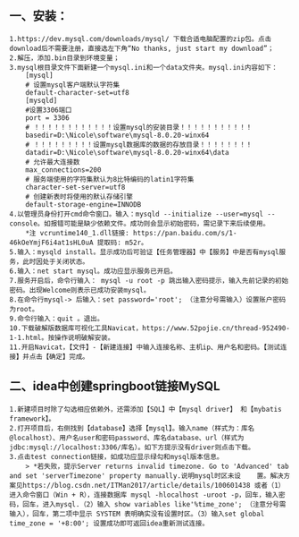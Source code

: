 ## 一、安装：  
    1.https://dev.mysql.com/downloads/mysql/ 下载合适电脑配置的zip包。点击download后不需要注册，直接选左下角“No thanks, just start my download”；  
    2.解压，添加.bin目录到环境变量；  
    3.mysql根目录文件下面新建一个mysql.ini和一个data文件夹。mysql.ini内容如下：  
        [mysql]  
        # 设置mysql客户端默认字符集  
        default-character-set=utf8   
        [mysqld]  
        #设置3306端口  
        port = 3306   
        # ！！！！！！！！！！！！设置mysql的安装目录！！！！！！！！！！！  
        basedir=D:\Nicole\software\mysql-8.0.20-winx64  
        # ！！！！！！！！！设置mysql数据库的数据的存放目录！！！！！！！！  
        datadir=D:\Nicole\software\mysql-8.0.20-winx64\data  
        # 允许最大连接数  
        max_connections=200  
        # 服务端使用的字符集默认为8比特编码的latin1字符集  
        character-set-server=utf8  
        # 创建新表时将使用的默认存储引擎  
        default-storage-engine=INNODB  
    4.以管理员身份打开cmd命令窗口。输入：mysqld --initialize --user=mysql --console。如报错可能是缺少依赖文件。成功则会显示初始密码，需记录下来后续使用。  
        *注 vcruntime140_1.dll链接: https://pan.baidu.com/s/1-46kOeYmjF6i4at1sHL0uA 提取码: m52r。  
    5.输入：mysqld install。显示成功后可验证【任务管理器】中【服务】中是否有mysql服务，此时因处于关闭状态。  
    6.输入：net start mysql。成功应显示服务已开启。
    7.服务开启后，命令行输入： mysql -u root -p 跳出输入密码提示，输入先前记录的初始密码。出现Welcome则表示已成功安装mysql。  
    8.在命令行mysql-> 后输入：set password='root'; （注意分号需输入）设置账户密码为root。  
    9.命令行输入：quit 。退出。  
    10.下载破解版数据库可视化工具Navicat，https://www.52pojie.cn/thread-952490-1-1.html。按操作说明破解安装。  
    11.开启Navicat，【文件】-【新建连接】中输入连接名称、主机ip、用户名和密码。【测试连接】并点击【确定】完成。  
## 二、idea中创建springboot链接MySQL
    1.新建项目时除了勾选相应依赖外，还需添加【SQL】中【mysql driver】 和【mybatis framework】。
    2.打开项目后，右侧找到【database】选择【mysql】。输入name（样式为：库名@localhost）、用户名user和密码password、库名database、url（样式为jdbc:mysql://localhost:3306/库名）。如下方提示没有driver则点击下载。
    3.点击test connection链接，如成功应显示绿勾和mysql版本信息。
        > *若失败，提示Server returns invalid timezone. Go to 'Advanced' tab and set 'serverTimezone' property manually.说明mysql时区未设    置。解决方案见https://blog.csdn.net/ITMan2017/article/details/100601438 或者（1）进入命令窗口（Win + R），连接数据库 mysql -hlocalhost -uroot -p，回车，输入密码，回车，进入mysql.（2）输入 show variables like'%time_zone'; （注意分号需输入），回车，第二项中显示 SYSTEM 表明确实没有设置时区。（3）输入set global time_zone = '+8:00'; 设置成功即可返回idea重新测试连接。
    
